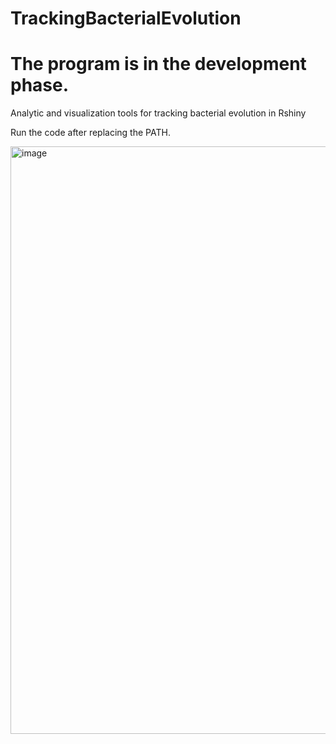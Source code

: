 # TrackingBacterialEvolution

# The program is in the development phase.

Analytic and visualization tools for tracking bacterial evolution in Rshiny

Run the code after replacing the PATH.

<img width="940" alt="image" src="https://user-images.githubusercontent.com/105786517/208311506-f303e803-de5f-422c-84c6-6407773afeab.png">


